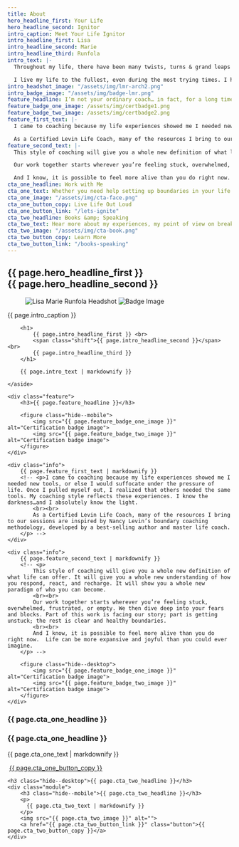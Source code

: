```yaml
---
title: About
hero_headline_first: Your Life
hero_headline_second: Ignitor
intro_caption: Meet Your Life Ignitor
intro_headline_first: Lisa
intro_headline_second: Marie
intro_headline_third: Runfola
intro_text: |-
  Throughout my life, there have been many twists, turns & grand leaps of faiths. I have made decisions and choices that others have deemed courageous and adventurous, and have gone through heartbreak, chaos and grief, with my feet on the ground and my eyes towards what’s next. Feeling stuck is exhausting — the dimness and disconnection every day, all while the to-do list is piling up — and the discontent it creates is pervasive. Moments like this have had an immeasurable impact on me not because of how low I felt, but because of how I turned hardships into triumphs that continue to enrich my life.

  I live my life to the fullest, even during the most trying times. I have learned how to keep my mindset ignited, and now I am here to do the same for you. If you’ve ever felt like you were an adventurous soul just waiting for the right opportunity, here’s your sign.
intro_headshot_image: "/assets/img/lmr-arch2.png"
intro_badge_image: "/assets/img/badge-lmr.png"
feature_headline: I’m not your ordinary coach… in fact, for a long time I shuddered at the word!
feature_badge_one_image: /assets/img/certbadge1.png
feature_badge_two_image: /assets/img/certbadge2.png
feature_first_text: |-
  I came to coaching because my life experiences showed me I needed new tools, or else I would suffocate under the pressure of life. Once I pulled myself out, I realized that others needed the same tools. My coaching style reflects these experiences. I know the darkness…and I absolutely know the light.

  As a Certified Levin Life Coach, many of the resources I bring to our sessions are inspired by Nancy Levin’s boundary coaching methodology, developed by a best-selling author and master life coach. 
feature_second_text: |-
  This style of coaching will give you a whole new definition of what life can offer. It will give you a whole new understanding of how you respond, react, and recharge. It will show you a whole new paradigm of who you can become.

  Our work together starts wherever you’re feeling stuck, overwhelmed, frustrated, or empty. We then dive deep into your fears and blocks. Part of this work is facing our story; part is getting unstuck; the rest is clear and healthy boundaries.

  And I know, it is possible to feel more alive than you do right now.  Life can be more expansive and joyful than you could ever imagine.
cta_one_headline: Work with Me
cta_one_text: Whether you need help setting up boundaries in your life or escaping the rut you’ve found yourself in, one-on-one coaching can provide a lot of insight.
cta_one_image: "/assets/img/cta-face.png"
cta_one_button_copy: Live Life Out Loud
cta_one_button_link: "/lets-ignite"
cta_two_headline: Books &amp; Speaking
cta_two_text: Hear more about my experiences, my point of view on breaking through life’s walls, and more in my books and past speaking engagements.
cta_two_image: "/assets/img/cta-book.png"
cta_two_button_copy: Learn More
cta_two_button_link: "/books-speaking"
---
```


<section class="section hero about__hero">
    <h1>
        {{ page.hero_headline_first }} <br class="hide--mobile">
        <span class="shift">
            {{ page.hero_headline_second }}
        </span>
    </h1>
</section>

<section class="section about__intro">
    <main>
        <figure>
            <img class="photo" src="{{ page.intro_headshot_image }}" alt="Lisa Marie Runfola Headshot">
            <img class="badge" src="{{ page.intro_badge_image }}" alt="Badge Image">
        </figure>
    </main>
    <aside>
        <p class="caption">{{ page.intro_caption }}</p>

        <h1>
            {{ page.intro_headline_first }} <br>
            <span class="shift">{{ page.intro_headline_second }}</span> <br>
            {{ page.intro_headline_third }}
        </h1>

        {{ page.intro_text | markdownify }}

    </aside>

    <div class="feature">
        <h3>{{ page.feature_headline }}</h3>

        <figure class="hide--mobile">
            <img src="{{ page.feature_badge_one_image }}" alt="Certification badge image">
            <img src="{{ page.feature_badge_two_image }}" alt="Certification badge image">
        </figure>
    </div>

    <div class="info">
        {{ page.feature_first_text | markdownify }}
        <!-- <p>I came to coaching because my life experiences showed me I needed new tools, or else I would suffocate under the pressure of life. Once I pulled myself out, I realized that others needed the same tools. My coaching style reflects these experiences. I know the darkness…and I absolutely know the light.
            <br><br>
            As a Certified Levin Life Coach, many of the resources I bring to our sessions are inspired by Nancy Levin’s boundary coaching methodology, developed by a best-selling author and master life coach. 
        </p> -->
    </div>
    
    <div class="info">
        {{ page.feature_second_text | markdownify }}
        <!-- <p>
            This style of coaching will give you a whole new definition of what life can offer. It will give you a whole new understanding of how you respond, react, and recharge. It will show you a whole new paradigm of who you can become.
            <br><br>
            Our work together starts wherever you’re feeling stuck, overwhelmed, frustrated, or empty. We then dive deep into your fears and blocks. Part of this work is facing our story; part is getting unstuck; the rest is clear and healthy boundaries.
            <br><br>
            And I know, it is possible to feel more alive than you do right now.  Life can be more expansive and joyful than you could ever imagine.
        </p> -->

        <figure class="hide--desktop">
            <img src="{{ page.feature_badge_one_image }}" alt="Certification badge image">
            <img src="{{ page.feature_badge_two_image }}" alt="Certification badge image">
        </figure>
    </div>
</section>

<section class="section cta about__cta">
    <h3 class="hide--desktop">{{ page.cta_one_headline }}</h3>
    <div class="module">
        <h3 class="hide--mobile">{{ page.cta_one_headline }}</h3>
        <p>
          {{ page.cta_one_text | markdownify }}
        </p>
        <img src="{{ page.cta_one_image }}" alt="">
        <a href="{{ page.cta_one_button_link }}" class="button">{{ page.cta_one_button_copy }}</a>
    </div>
    
    <h3 class="hide--desktop">{{ page.cta_two_headline }}</h3>
    <div class="module">
        <h3 class="hide--mobile">{{ page.cta_two_headline }}</h3>
        <p>
          {{ page.cta_two_text | markdownify }}
        </p>
        <img src="{{ page.cta_two_image }}" alt="">
        <a href="{{ page.cta_two_button_link }}" class="button">{{ page.cta_two_button_copy }}</a>
    </div>
</section>
